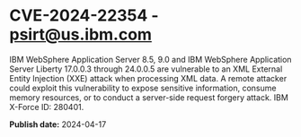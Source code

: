 # CVE-2024-22354 - psirt@us.ibm.com

IBM WebSphere Application Server 8.5, 9.0 and IBM WebSphere Application Server Liberty 17.0.0.3 through 24.0.0.5 are vulnerable to an XML External Entity Injection (XXE) attack when processing XML data. A remote attacker could exploit this vulnerability to expose sensitive information, consume memory resources, or to conduct a server-side request forgery attack. IBM X-Force ID: 280401.

**Publish date:** 2024-04-17
